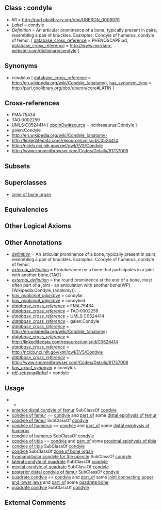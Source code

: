 
## Class : condyle

 * *IRI* = http://purl.obolibrary.org/obo/UBERON_0009979
 * *Label* = condyle
 * *Definition* = An articular prominence of a bone, typically present in pairs, resembling a pair of knuckles. Examples: Condyle of humerus, condyle of femur. [ [database_cross_reference](../../ef/oboInOwl#hasDbXref.md) = PHENOSCAPE:ad, [database_cross_reference](../../ef/oboInOwl#hasDbXref.md) = http://www.merriam-webster.com/dictionary/condyle ]

## Synonyms

 * condylus [ [database_cross_reference](../../ef/oboInOwl#hasDbXref.md) = http://en.wikipedia.org/wiki/Condyle_(anatomy), [has_synonym_type](../../pe/oboInOwl#hasSynonymType.md) = http://purl.obolibrary.org/obo/uberon/core#LATIN ]

## Cross-references

 * FMA:75434
 * TAO:0002259
 * UMLS:C0524414 [ [oboInOwl#source](../../ce/oboInOwl#source.md) = ncithesaurus:Condyle ]
 * galen:Condyle
 * http://en.wikipedia.org/wiki/Condyle_(anatomy)
 * http://linkedlifedata.com/resource/umls/id/C0524414
 * http://ncicb.nci.nih.gov/xml/owl/EVS/Condyle
 * http://www.snomedbrowser.com/Codes/Details/91737009

## Subsets


## Superclasses

 * [zone of bone organ](../../UBERON/13/UBERON_0005913.md)

## Equivalencies


## Other Logical Axioms


## Other Annotations

 * *[definition](../../IAO/15/IAO_0000115.md)* = An articular prominence of a bone, typically present in pairs, resembling a pair of knuckles. Examples: Condyle of humerus, condyle of femur.
 * *[external_definition](../../UBPROP/01/UBPROP_0000001.md)* = Protuberance on a bone that participates in a joint with another bone.[TAO]
 * *[external_definition](../../UBPROP/01/UBPROP_0000001.md)* = the round prominence at the end of a bone, most often part of a joint - an articulation with another bone[WP][Wikipedia:Condyle_(anatomy)].
 * *[has_relational_adjective](../../UBPROP/07/UBPROP_0000007.md)* = condylar
 * *[has_relational_adjective](../../UBPROP/07/UBPROP_0000007.md)* = condyloid
 * *[database_cross_reference](../../ef/oboInOwl#hasDbXref.md)* = FMA:75434
 * *[database_cross_reference](../../ef/oboInOwl#hasDbXref.md)* = TAO:0002259
 * *[database_cross_reference](../../ef/oboInOwl#hasDbXref.md)* = UMLS:C0524414
 * *[database_cross_reference](../../ef/oboInOwl#hasDbXref.md)* = galen:Condyle
 * *[database_cross_reference](../../ef/oboInOwl#hasDbXref.md)* = http://en.wikipedia.org/wiki/Condyle_(anatomy)
 * *[database_cross_reference](../../ef/oboInOwl#hasDbXref.md)* = http://linkedlifedata.com/resource/umls/id/C0524414
 * *[database_cross_reference](../../ef/oboInOwl#hasDbXref.md)* = http://ncicb.nci.nih.gov/xml/owl/EVS/Condyle
 * *[database_cross_reference](../../ef/oboInOwl#hasDbXref.md)* = http://www.snomedbrowser.com/Codes/Details/91737009
 * *[has_exact_synonym](../../ym/oboInOwl#hasExactSynonym.md)* = condylus
 * *[rdf-schema#label](../../el/rdf-schema#label.md)* = condyle

## Usage

 * -
 * [anterior distal condyle of femur](../../UBERON/14/UBERON_4100114.md) SubClassOf [condyle](../../UBERON/79/UBERON_0009979.md)
 * [condyle of femur](../../UBERON/80/UBERON_0009980.md) == [condyle](../../UBERON/79/UBERON_0009979.md) and [part_of](../../BFO/50/BFO_0000050.md) some [distal epiphysis of femur](../../UBERON/06/UBERON_0004406.md)
 * [condyle of femur](../../UBERON/80/UBERON_0009980.md) SubClassOf [condyle](../../UBERON/79/UBERON_0009979.md)
 * [condyle of humerus](../../UBERON/88/UBERON_0009988.md) == [condyle](../../UBERON/79/UBERON_0009979.md) and [part_of](../../BFO/50/BFO_0000050.md) some [distal epiphysis of humerus](../../UBERON/04/UBERON_0004404.md)
 * [condyle of humerus](../../UBERON/88/UBERON_0009988.md) SubClassOf [condyle](../../UBERON/79/UBERON_0009979.md)
 * [condyle of tibia](../../UBERON/89/UBERON_0009989.md) == [condyle](../../UBERON/79/UBERON_0009979.md) and [part_of](../../BFO/50/BFO_0000050.md) some [proximal epiphysis of tibia](../../UBERON/72/UBERON_0008772.md)
 * [condyle of tibia](../../UBERON/89/UBERON_0009989.md) SubClassOf [condyle](../../UBERON/79/UBERON_0009979.md)
 * [condyle](../../UBERON/79/UBERON_0009979.md) SubClassOf [zone of bone organ](../../UBERON/13/UBERON_0005913.md)
 * [hyomandibular condyle for the opercle](../../UBERON/55/UBERON_2001855.md) SubClassOf [condyle](../../UBERON/79/UBERON_0009979.md)
 * [lateral condyle of quadrate](../../UBERON/34/UBERON_0018334.md) SubClassOf [condyle](../../UBERON/79/UBERON_0009979.md)
 * [medial condyle of quadrate](../../UBERON/37/UBERON_0018337.md) SubClassOf [condyle](../../UBERON/79/UBERON_0009979.md)
 * [posterior distal condyle of femur](../../UBERON/16/UBERON_4100116.md) SubClassOf [condyle](../../UBERON/79/UBERON_0009979.md)
 * [quadrate condyle](../../UBERON/53/UBERON_0018353.md) == [condyle](../../UBERON/79/UBERON_0009979.md) and [part_of](../../BFO/50/BFO_0000050.md) some [joint connecting upper and lower jaws](../../UBERON/71/UBERON_0011171.md) and [part_of](../../BFO/50/BFO_0000050.md) some [quadrate bone](../../UBERON/97/UBERON_0006597.md)
 * [quadrate condyle](../../UBERON/53/UBERON_0018353.md) SubClassOf [condyle](../../UBERON/79/UBERON_0009979.md)

## External Comments

